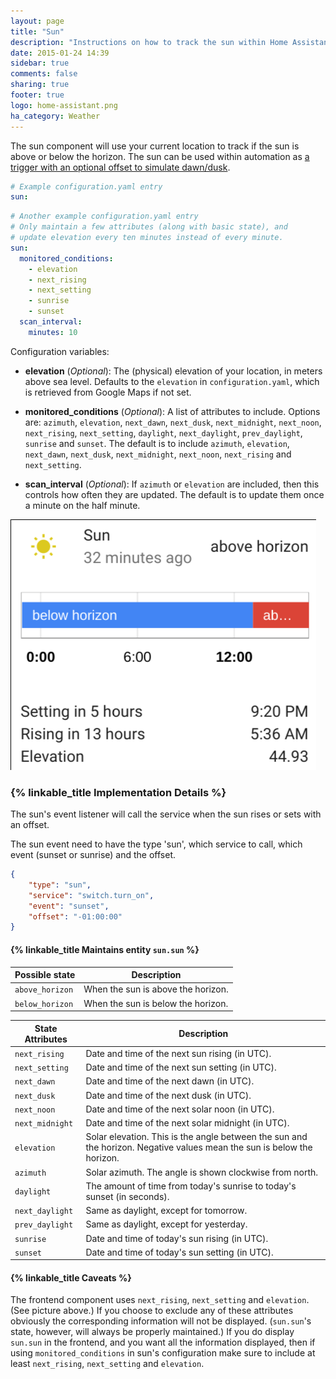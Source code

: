 ```yaml
---
layout: page
title: "Sun"
description: "Instructions on how to track the sun within Home Assistant."
date: 2015-01-24 14:39
sidebar: true
comments: false
sharing: true
footer: true
logo: home-assistant.png
ha_category: Weather
---
```


The sun component will use your current location to track if the sun is above or below the horizon. The sun can be used within automation as [a trigger with an optional offset to simulate dawn/dusk][automation-trigger].

[automation-trigger]: /getting-started/automation-trigger/#sun-trigger

```yaml
# Example configuration.yaml entry
sun:
```

```yaml
# Another example configuration.yaml entry
# Only maintain a few attributes (along with basic state), and
# update elevation every ten minutes instead of every minute.
sun:
  monitored_conditions:
    - elevation
    - next_rising
    - next_setting
    - sunrise
    - sunset
  scan_interval:
    minutes: 10
```

Configuration variables:

- **elevation** (*Optional*): The (physical) elevation of your location, in meters above sea level. Defaults to the `elevation` in `configuration.yaml`, which is retrieved from Google Maps if not set.

- **monitored_conditions** (*Optional*): A list of attributes to include. Options are: `azimuth`, `elevation`, `next_dawn`, `next_dusk`, `next_midnight`, `next_noon`, `next_rising`, `next_setting`, `daylight`, `next_daylight`, `prev_daylight`, `sunrise` and `sunset`. The default is to include `azimuth`, `elevation`, `next_dawn`, `next_dusk`, `next_midnight`, `next_noon`, `next_rising` and `next_setting`.
- **scan_interval** (*Optional*): If `azimuth` or `elevation` are included, then this controls how often they are updated. The default is to update them once a minute on the half minute.

<p class='img'>
<img src='/images/screenshots/more-info-dialog-sun.png' />
</p>

### {% linkable_title Implementation Details %}

The sun's event listener will call the service when the sun rises or sets with an offset.

The sun event need to have the type 'sun', which service to call, which event (sunset or sunrise) and the offset.

```json
{
    "type": "sun",
    "service": "switch.turn_on",
    "event": "sunset",
    "offset": "-01:00:00"
}
```

#### {% linkable_title Maintains entity `sun.sun` %}

| Possible state | Description |
| --------- | ----------- |
| `above_horizon` | When the sun is above the horizon.
| `below_horizon` | When the sun is below the horizon.



| State Attributes | Description |
| --------- | ----------- |
| `next_rising` | Date and time of the next sun rising (in UTC).
| `next_setting` | Date and time of the next sun setting (in UTC).
| `next_dawn` | Date and time of the next dawn (in UTC).
| `next_dusk` | Date and time of the next dusk (in UTC).
| `next_noon` | Date and time of the next solar noon (in UTC).
| `next_midnight` | Date and time of the next solar midnight (in UTC).
| `elevation` |  Solar elevation. This is the angle between the sun and the horizon. Negative values mean the sun is below the horizon.
| `azimuth` | Solar azimuth. The angle is shown clockwise from north.
| `daylight` | The amount of time from today's sunrise to today's sunset (in seconds).
| `next_daylight` | Same as daylight, except for tomorrow.
| `prev_daylight` | Same as daylight, except for yesterday.
| `sunrise` | Date and time of today's sun rising (in UTC).
| `sunset` | Date and time of today's sun setting (in UTC).

#### {% linkable_title Caveats %}

The frontend component uses `next_rising`, `next_setting` and `elevation`. (See picture above.) If you choose to exclude any of these attributes obviously the corresponding information will not be displayed. (`sun.sun`'s state, however, will always be properly maintained.) If you do display `sun.sun` in the frontend, and you want all the information displayed, then if using `monitored_conditions` in sun's configuration make sure to include at least `next_rising`, `next_setting` and `elevation`.
